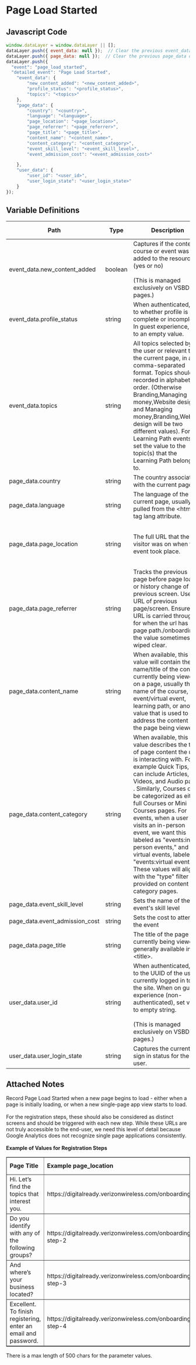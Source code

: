 # Page Load Started

### 

## Javascript Code
```js
window.dataLayer = window.dataLayer || [];
dataLayer.push({ event_data: null });  // Clear the previous event_data object.
dataLayer.push({ page_data: null });  // Clear the previous page_data object.
dataLayer.push({
  "event": "page_load_started",
  "detailed_event": "Page Load Started",
    "event_data": {
        "new_content_added": "<new_content_added>",
        "profile_status": "<profile_status>",
        "topics": "<topics>"
    },
    "page_data": {
        "country": "<country>",
        "language": "<language>",
        "page_location": "<page_location>",
        "page_referrer": "<page_referrer>",
        "page_title": "<page_title>",
        "content_name": "<content_name>",
        "content_category": "<content_category>",
        "event_skill_level": "<event_skill_level>",
        "event_admission_cost": "<event_admission_cost>"

    },
    "user_data": {
        "user_id": "<user_id>",
        "user_login_state": "<user_login_state>"
    }
});
```

## Variable Definitions

|Path|Type|Description|Example|Pattern|Min Length|Max Length|Minimum|Maximum|Multiple Of|
| --- | --- | --- | --- | --- | --- | --- | --- | --- | --- |
|event_data.new_content_added|boolean|Captures if the content course or event was just added to the resources.\(yes or no\) <br><br> \(This is managed exclusively on VSBDR pages.\) |yes, no|||||||
|event_data.profile_status|string|When authenticated, set to whether profile is complete or incomplete. In guest experience, set to an empty value.|Use complete or incomplete|||||||
|event_data.topics|string|All topics selected by the user or relevant to the current page, in a comma-separated format. Topics should be recorded in alphabetical order. \(Otherwise Branding,Managing money,Website design and Managing money,Branding,Website design will be two different values\). For Learning Path events, set the value to the topic\(s\) that the Learning Path belongs to.|Branding,Managing money,Website design|||||||
|page_data.country|string|The country associated with the current page.|US, CA, FR, UK|||||||
|page_data.language|string|The language of the current page, usually pulled from the &lt;html&gt; tag lang attribute.|en-us, es-es, zh-cn|||||||
|page_data.page_location|string|The full URL that the visitor was on when the event took place.|https:\/\/digitalready.verizonwireless.com\/onboarding, https:\/\/dashboard-digitalready.verizonwireless.com\/, https:\/\/dashboard-digitalready.verizonwireless.com\/course-details\/course:5255225|||||||
|page_data.page_referrer|string|Tracks the previous page before page load or history change of previous screen. Use full URL of previous page\/screen. Ensure URL is carried through for when the url has a page path.\/onboarding; the value sometimes is wiped clear.|https:\/\/digitalready.verizonwireless.com\/onboarding or https:\/\/digitalready.verizonwireless.com\/grants|||||||
|page_data.content_name|string| When available, this value will contain the name/title of the content currently being viewed on a page, usually the name of the course, the event/virtual event, learning path, or another value that is used to address the content on the page being viewed. | Defining your brand: Connecting to customers, Activate cutting-edge marketing strategies with the power of AI, Mastering social media marketing|||||||
|page_data.content_category|string| When available, this value describes the type of page content the user is interacting with. For example Quick Tips, this can include Articles, Videos, and Audio pages . Similarly, Courses can be categorized as either full Courses or Mini Courses pages. For events, when a user visits an in-person event, we want this labeled as "events:in-person events," and for virtual events, labeled as "events:virtual event.". These values will align with the "type" filter provided on content category pages. | Quicktips: Articles, Videos, Audio. Courses: Course, Mini Course|||||||
|page_data.event_skill_level|string|Sets the name of the event's skill level||||||||
|page_data.event_admission_cost|string|Sets the cost to attend the event||||||||
|page_data.page_title|string|The title of the page currently being viewed, generally available in &lt;title&gt;.||||||||
|user_data.user_id|string|When authenticated, set to the UUID of the user currently logged in to the site. When on guest experience \(non-authenticated\), set value to empty string. <br><br> \(This is managed exclusively on VSBDR pages.\)|Use the UUID when a user is authenticated. Set to empty when not authenticated.|||||||
|user_data.user_login_state|string|Captures the current sign in status for the user.|logged in, logged out|||||||

## Attached Notes

<p>Record Page Load Started when a new page begins to load - either when a page is initially loading, or when a new single-page app view starts to load. <br /><br />For the registration steps, these should also be considered as distinct screens and should be triggered with each new step. While these URLs are not truly accessible to the end-user, we need this level of detail because Google Analytics does not recognize single page applications consistently.&nbsp;<br /><br /><strong>Example of Values for Registration Steps</strong></p>
<table style="border-collapse: collapse; width: 100.047%;" border="1">
<tbody>
<tr>
<td style="width: 31.9833%;"><strong>Page Title</strong></td>
<td style="width: 31.9833%;"><strong>Example page_location</strong></td>
<td style="width: 31.9833%;"><strong>Example page_referrer [Previous page or null if they came directly to the site]</strong></td>
</tr>
<tr>
<td style="width: 31.9833%;">Hi. Let&rsquo;s find the topics that interest you.</td>
<td style="width: 31.9833%;">https://digitalready.verizonwireless.com/onboarding</td>
<td style="width: 31.9833%;">https://digitalready.verizonwireless.com</td>
</tr>
<tr>
<td style="width: 31.9833%;">Do you identify with any of the following groups?</td>
<td style="width: 31.9833%;">https://digitalready.verizonwireless.com/onboarding-step-2</td>
<td style="width: 31.9833%;">https://digitalready.verizonwireless.com/onboarding</td>
</tr>
<tr>
<td style="width: 31.9833%;">And where&rsquo;s your business located?</td>
<td style="width: 31.9833%;">https://digitalready.verizonwireless.com/onboarding-step-3</td>
<td style="width: 31.9833%;">https://digitalready.verizonwireless.com/onboarding-step-2</td>
</tr>
<tr>
<td style="width: 31.9833%;">Excellent. To finish registering, enter an email and password.</td>
<td style="width: 31.9833%;">https://digitalready.verizonwireless.com/onboarding-step-4</td>
<td style="width: 31.9833%;">https://digitalready.verizonwireless.com/onboarding-step-3</td>
</tr>
</tbody>
</table>
<p>There is a max length of 500 chars for the parameter values.</p>
